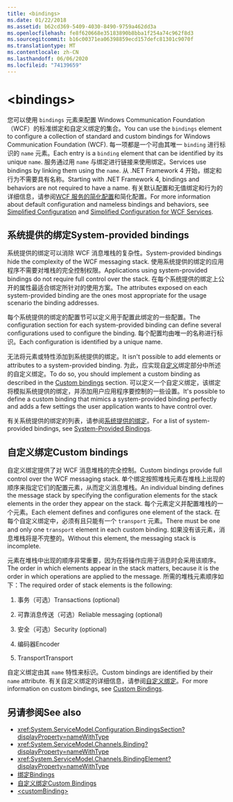 ```yaml
---
title: <bindings>
ms.date: 01/22/2018
ms.assetid: b62cd369-5409-4030-8490-9759a462dd3a
ms.openlocfilehash: fe8f620668e35183890b8bba1f254a74c962f8d3
ms.sourcegitcommit: b16c00371ea06398859ecd157defc81301c9070f
ms.translationtype: MT
ms.contentlocale: zh-CN
ms.lasthandoff: 06/06/2020
ms.locfileid: "74139659"
---
```

# \<bindings>

<span data-ttu-id="9ec7f-101">您可以使用 `bindings` 元素来配置 Windows Communication Foundation （WCF）的标准绑定和自定义绑定的集合。</span><span class="sxs-lookup"><span data-stu-id="9ec7f-101">You can use the `bindings` element to configure a collection of standard and custom bindings for Windows Communication Foundation (WCF).</span></span> <span data-ttu-id="9ec7f-102">每一项都是一个可由其唯一 `binding` 进行标识的 `name` 元素。</span><span class="sxs-lookup"><span data-stu-id="9ec7f-102">Each entry is a `binding` element that can be identified by its unique `name`.</span></span> <span data-ttu-id="9ec7f-103">服务通过用 `name` 与绑定进行链接来使用绑定。</span><span class="sxs-lookup"><span data-stu-id="9ec7f-103">Services use bindings by linking them using the `name`.</span></span> <span data-ttu-id="9ec7f-104">从 .NET Framework 4 开始，绑定和行为不需要具有名称。</span><span class="sxs-lookup"><span data-stu-id="9ec7f-104">Starting with .NET Framework 4, bindings and behaviors are not required to have a name.</span></span> <span data-ttu-id="9ec7f-105">有关默认配置和无值绑定和行为的详细信息，请参阅[WCF 服务的](../../../wcf/samples/simplified-configuration-for-wcf-services.md)[简化配置](../../../wcf/simplified-configuration.md)和简化配置。</span><span class="sxs-lookup"><span data-stu-id="9ec7f-105">For more information about default configuration and nameless bindings and behaviors, see [Simplified Configuration](../../../wcf/simplified-configuration.md) and [Simplified Configuration for WCF Services](../../../wcf/samples/simplified-configuration-for-wcf-services.md).</span></span>

## <a name="system-provided-bindings"></a><span data-ttu-id="9ec7f-106">系统提供的绑定</span><span class="sxs-lookup"><span data-stu-id="9ec7f-106">System-provided bindings</span></span>

<span data-ttu-id="9ec7f-107">系统提供的绑定可以消除 WCF 消息堆栈的复杂性。</span><span class="sxs-lookup"><span data-stu-id="9ec7f-107">System-provided bindings hide the complexity of the WCF messaging stack.</span></span> <span data-ttu-id="9ec7f-108">使用系统提供的绑定的应用程序不需要对堆栈的完全控制权限。</span><span class="sxs-lookup"><span data-stu-id="9ec7f-108">Applications using system-provided bindings do not require full control over the stack.</span></span> <span data-ttu-id="9ec7f-109">在每个系统提供的绑定上公开的属性最适合绑定所针对的使用方案。</span><span class="sxs-lookup"><span data-stu-id="9ec7f-109">The attributes exposed on each system-provided binding are the ones most appropriate for the usage scenario the binding addresses.</span></span>

<span data-ttu-id="9ec7f-110">每个系统提供的绑定的配置节可以定义用于配置此绑定的一些配置。</span><span class="sxs-lookup"><span data-stu-id="9ec7f-110">The configuration section for each system-provided binding can define several configurations used to configure the binding.</span></span> <span data-ttu-id="9ec7f-111">每个配置均由唯一的名称进行标识。</span><span class="sxs-lookup"><span data-stu-id="9ec7f-111">Each configuration is identified by a unique name.</span></span>

<span data-ttu-id="9ec7f-112">无法将元素或特性添加到系统提供的绑定。</span><span class="sxs-lookup"><span data-stu-id="9ec7f-112">It isn't possible to add elements or attributes to a system-provided binding.</span></span> <span data-ttu-id="9ec7f-113">为此，应实现自[定义](#custom-bindings)绑定部分中所述的自定义绑定。</span><span class="sxs-lookup"><span data-stu-id="9ec7f-113">To do so, you should implement a custom binding as described in the [Custom bindings](#custom-bindings) section.</span></span> <span data-ttu-id="9ec7f-114">可以定义一个自定义绑定，该绑定将模拟系统提供的绑定，并添加用户应用程序要控制的一些设置。</span><span class="sxs-lookup"><span data-stu-id="9ec7f-114">It's possible to define a custom binding that mimics a system-provided binding perfectly and adds a few settings the user application wants to have control over.</span></span>  

<span data-ttu-id="9ec7f-115">有关系统提供的绑定的列表，请参阅[系统提供的绑定](../../../wcf/system-provided-bindings.md)。</span><span class="sxs-lookup"><span data-stu-id="9ec7f-115">For a list of system-provided bindings, see [System-Provided Bindings](../../../wcf/system-provided-bindings.md).</span></span>

## <a name="custom-bindings"></a><span data-ttu-id="9ec7f-116">自定义绑定</span><span class="sxs-lookup"><span data-stu-id="9ec7f-116">Custom bindings</span></span>

<span data-ttu-id="9ec7f-117">自定义绑定提供了对 WCF 消息堆栈的完全控制。</span><span class="sxs-lookup"><span data-stu-id="9ec7f-117">Custom bindings provide full control over the WCF messaging stack.</span></span> <span data-ttu-id="9ec7f-118">单个绑定按照堆栈元素在堆栈上出现的顺序来指定它们的配置元素，从而定义消息堆栈。</span><span class="sxs-lookup"><span data-stu-id="9ec7f-118">An individual binding defines the message stack by specifying the configuration elements for the stack elements in the order they appear on the stack.</span></span> <span data-ttu-id="9ec7f-119">每个元素定义并配置堆栈的一个元素。</span><span class="sxs-lookup"><span data-stu-id="9ec7f-119">Each element defines and configures one element of the stack.</span></span> <span data-ttu-id="9ec7f-120">在每个自定义绑定中，必须有且只能有一个 `transport` 元素。</span><span class="sxs-lookup"><span data-stu-id="9ec7f-120">There must be one and only one `transport` element in each custom binding.</span></span> <span data-ttu-id="9ec7f-121">如果没有该元素，消息堆栈将是不完整的。</span><span class="sxs-lookup"><span data-stu-id="9ec7f-121">Without this element, the messaging stack is incomplete.</span></span>

<span data-ttu-id="9ec7f-122">元素在堆栈中出现的顺序非常重要，因为在将操作应用于消息时会采用该顺序。</span><span class="sxs-lookup"><span data-stu-id="9ec7f-122">The order in which elements appear in the stack matters, because it is the order in which operations are applied to the message.</span></span> <span data-ttu-id="9ec7f-123">所需的堆栈元素顺序如下：</span><span class="sxs-lookup"><span data-stu-id="9ec7f-123">The required order of stack elements is the following:</span></span>  

1. <span data-ttu-id="9ec7f-124">事务（可选）</span><span class="sxs-lookup"><span data-stu-id="9ec7f-124">Transactions (optional)</span></span>  

2. <span data-ttu-id="9ec7f-125">可靠消息传送（可选）</span><span class="sxs-lookup"><span data-stu-id="9ec7f-125">Reliable messaging (optional)</span></span>  

3. <span data-ttu-id="9ec7f-126">安全（可选）</span><span class="sxs-lookup"><span data-stu-id="9ec7f-126">Security (optional)</span></span>  

4. <span data-ttu-id="9ec7f-127">编码器</span><span class="sxs-lookup"><span data-stu-id="9ec7f-127">Encoder</span></span>  

5. <span data-ttu-id="9ec7f-128">Transport</span><span class="sxs-lookup"><span data-stu-id="9ec7f-128">Transport</span></span>  

 <span data-ttu-id="9ec7f-129">自定义绑定由其 `name` 特性来标识。</span><span class="sxs-lookup"><span data-stu-id="9ec7f-129">Custom bindings are identified by their `name` attribute.</span></span> <span data-ttu-id="9ec7f-130">有关自定义绑定的详细信息，请参阅[自定义绑定](../../../wcf/extending/custom-bindings.md)。</span><span class="sxs-lookup"><span data-stu-id="9ec7f-130">For more information on custom bindings, see [Custom Bindings](../../../wcf/extending/custom-bindings.md).</span></span>

## <a name="see-also"></a><span data-ttu-id="9ec7f-131">另请参阅</span><span class="sxs-lookup"><span data-stu-id="9ec7f-131">See also</span></span>

- <xref:System.ServiceModel.Configuration.BindingsSection?displayProperty=nameWithType>
- <xref:System.ServiceModel.Channels.Binding?displayProperty=nameWithType>
- <xref:System.ServiceModel.Channels.BindingElement?displayProperty=nameWithType>
- [<span data-ttu-id="9ec7f-132">绑定</span><span class="sxs-lookup"><span data-stu-id="9ec7f-132">Bindings</span></span>](../../../wcf/bindings.md)
- [<span data-ttu-id="9ec7f-133">自定义绑定</span><span class="sxs-lookup"><span data-stu-id="9ec7f-133">Custom Bindings</span></span>](../../../wcf/extending/custom-bindings.md)
- [\<customBinding>](custombinding.md)
